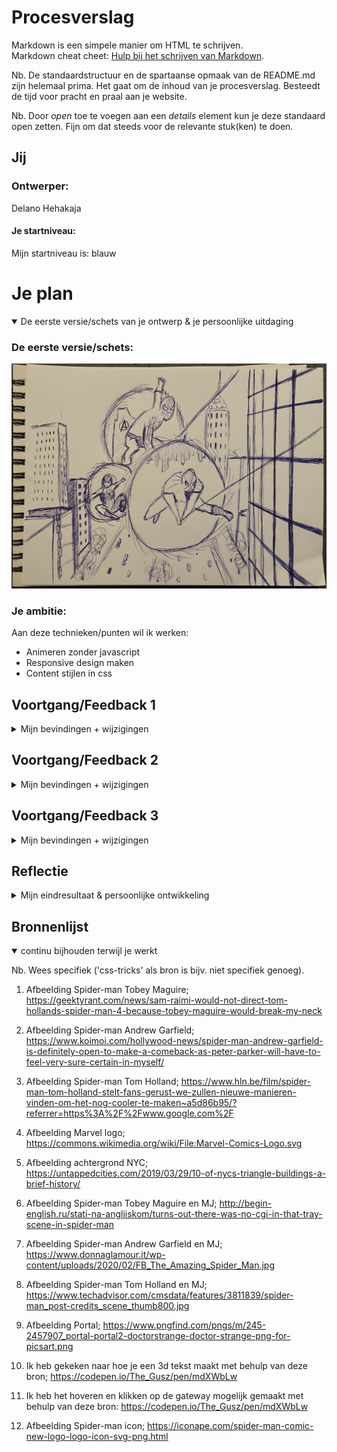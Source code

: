 # Procesverslag
Markdown is een simpele manier om HTML te schrijven.  
Markdown cheat cheet: [Hulp bij het schrijven van Markdown](https://github.com/adam-p/markdown-here/wiki/Markdown-Cheatsheet).

Nb. De standaardstructuur en de spartaanse opmaak van de README.md zijn helemaal prima. Het gaat om de inhoud van je procesverslag. Besteedt de tijd voor pracht en praal aan je website.

Nb. Door *open* toe te voegen aan een *details* element kun je deze standaard open zetten. Fijn om dat steeds voor de relevante stuk(ken) te doen.





## Jij

### Ontwerper:
Delano Hehakaja

#### Je startniveau:
Mijn startniveau is: blauw





# Je plan

<details open>
  <summary>De eerste versie/schets van je ontwerp & je persoonlijke uitdaging</summary>

  ### De eerste versie/schets:
  <img src="readme-images/schets-idee.jpg" alt="eerste schets">


  ### Je ambitie: 
  Aan deze technieken/punten wil ik werken:
  - Animeren zonder javascript
  - Responsive design maken
  - Content stijlen in css
 
</details>




## Voortgang/Feedback 1

<details>
  <summary>Mijn bevindingen + wijzigingen</summary>

  ### Bevinding 1:
  Na de uitleg van het concept was het idee leuk en duidelijk en met de volgende afbeelding liet ik zien hoe dit eruit zou gaan zien.
  <img src="readme-images/schets-idee.jpg" alt="eerste schets">
  
  Als feedback kreeg ik de volgende punten:
  Ik zou per gateway een ander achtergrond weergeven, zodat je de verschillen kan zien
  Elk Spider-man heeft een ander outfit, laat dat ook terugkomen in je design
  

  #### oplossing:
  Beschrijving hoe je het hebt hebt opgelost of als het niet gelukt is hoe je het zou oplossen (tekst en afbeelding(en)).
  <img src="readme-images/3-keer-spiderman.png" alt="3 keer spiderman">
  
  Ik heb 3 verschillende gateways gemaakt. Deze gateways laten verschillende achtergronden zien en de verschillende acteurs die Spider-man hebben gespeeld.


  ### Bevinding 2:
  Omschrijving van wat er nog niet orde was (tekst en afbeelding(en)).
  
  Wat nog ontbrak aan mijn ontwerp is dat de gateways nog niet op een multivers gateway leek. De eerste versie gateway was alleen een cirkel met een afbeelding erin.
  

  #### oplossing:
  Beschrijving hoe je het hebt hebt opgelost of als het niet gelukt is hoe je het zou oplossen (tekst en afbeelding(en)).
  
  Als oplossing heb ik op google een multivers gateway opgezocht, uitgesneden en boven op mijn huidige gateways verwerkt.
  
  <img src="readme-images/1portal.png" alt="multivers gateway"> <img src="readme-images/multivers-gateway.png" alt="multivers gateway">


  ### Bevinding 3:
  Omschrijving van wat er nog niet orde was (tekst en afbeelding(en)).
  
  Er was nog geen omgeving waar de gateways in stonden.

   
  #### oplossing:
  Beschrijving hoe je het hebt hebt opgelost of als het niet gelukt is hoe je het zou oplossen (tekst en afbeelding(en)).
  
  Als ik aan Spider-man denk, dan denk ik aan New York. De stad waar Spider-man woont en misdaden bestrijdt. Dit wilde ik ook in mijn ontwerp verwerken. Ik heb een afbeelding gezocht van de stad New York om als achtergrond te gebruiken.
  
  <img src="images/nyc-gebouwen.jpeg" alt="nyc gebouwen">
  
  <img src="readme-images/gateways-en-achtergrond.png" alt="gateways en achtergrond">
  
  ### Bevinding 4:
  Omschrijving van wat er nog niet orde was (tekst en afbeelding(en)).
  
  Bij de oplossing van bevinding 3 zie je bovenin wat tekst met standaard fonts. Deze fonts moeten natuurlijk wat meer sfeer krijgen, waardoor het bij de Spider-man sfeer gaat passen.

   
  #### oplossing:
  Beschrijving hoe je het hebt hebt opgelost of als het niet gelukt is hoe je het zou oplossen (tekst en afbeelding(en)).
  
  Door het lettertype en de kleur aan te passen, kom je al meer in de sfeer van Spider-man. Als extra toevoeging heb ik ook bovenin het logo van Marvel weergegeven, waardoor het nog duidelijker wordt dat het om Spider-man gaat.
  
  <img src="readme-images/fullscreen-spiderman.png" alt="fullscreen spiderman">
  
  Bronnen:
  https://codepen.io/The_Gusz/pen/mdXWbLw
  
  
  
  ### Bevinding 5:
  Omschrijving van wat er nog niet orde was (tekst en afbeelding(en)).
  
  Er moet nog interactie komen in het ontwerp.

   
  #### oplossing:
  Beschrijving hoe je het hebt hebt opgelost of als het niet gelukt is hoe je het zou oplossen (tekst en afbeelding(en)).
  
  Door middel van hoveren en klikken komt er interactie. Als je met je muis over 1 van de gateways gaat dan vergroot die gateway. Klik je vervolgens ook nog eens op de gateway dan verandert de afbeelding in de gateway naar de Spider-man en MJ.
  
  <img src="readme-images/fullscreen-hover.png" alt="fullscreen hover">
  
  <img src="readme-images/fullscreen-click.png" alt="fullscreen click">
  
  Bronnen:
  https://codepen.io/The_Gusz/pen/MWQyWbG?editors=1100

</details>




## Voortgang/Feedback 2

<details>
  <summary>Mijn bevindingen + wijzigingen</summary>
  
  ### Bevinding 1:
  Omschrijving van wat er nog niet orde was (tekst en afbeelding(en)).
  
  Op de pagina waren alleen de fonts responsive, maar de gateway's nog niet.

  #### oplossing:
  Beschrijving hoe je het hebt hebt opgelost of als het niet gelukt is hoe je het zou oplossen (tekst en afbeeding(en)).
  
  Door middel van de width aan te passen naar width: 22vw bij de buttons/gateway's, worden deze responsive.
  
  Groot scherm:
  <img src="readme-images/responsive-fullscreen.png" alt="responsive fullscreen">
  
  Kleiner scherm:
  <img src="readme-images/responsive-midscreen.png" alt="responsive midscreen">



  ### Bevinding 2:
  Omschrijving van wat er nog niet orde was (tekst en afbeelding(en)).
  
  Ik moet nog duidelijker naar voren laten dat het gaat om 3 verschillende Spider-man's. 

  #### oplossing:
  Beschrijving hoe je het hebt hebt opgelost of als het niet gelukt is hoe je het zou oplossen (tekst en afbeeding(en)).
  
  Dit laat ik zien door een tekstbriefje omringd door een Spider-web. In dit tekstbriefje staat de naam van de acteur die in de gateway wordt afgebeeld en in welke Spider-man's hij heeft gespeeld.
  
  <img src="readme-images/text-web.png" alt="text web">

  ### Bevinding 3:
  Omschrijving van wat er nog niet orde was (tekst en afbeelding(en)).
  
  De custom properties moest nog toegepast worden voor elk lettertypekleur en achtergrond kleur.
  
  #### oplossing:
  Door middel van :root heb ik de kleuren benoemd en ben ik door heel mijn css code gegaan om het toe te passen.
  
  <img src="readme-images/root.png" alt="root">

</details>



## Voortgang/Feedback 3

<details>
  <summary>Mijn bevindingen + wijzigingen</summary>
  
  ### Bevinding 1:
  Omschrijving van wat er nog niet orde was (tekst en afbeelding(en)).
  
  Behalve de hover state ontbraken de rest van de states in mijn ontwerp. Dus moest er nog de focus en active states toegepast worden.

  #### oplossing:
  Beschrijving hoe je het hebt hebt opgelost of als het niet gelukt is hoe je het zou oplossen (tekst en afbeelding(en)).
  
  Voor de focus state heb ik een donkerblauw schaduw toegepast om te laten zien waar je bent.
  
  Geen focus
  <img src="readme-images/geen-focus.png" alt="geen focus">
  
  Focus state
  <img src="readme-images/focus.png" alt="focus">
  
  Voor de active state heb ik de opacity verlaagd, dus wanneer je op de gateway klikt dan zie je vermindering in de opacity.
  
  Normaal
  <img src="readme-images/geen-focus.png" alt="geen focus">
  
  Active state
  <img src="readme-images/active.png" alt="active">
  

  ### Bevinding 2:
  Omschrijving van wat er nog niet orde was (tekst en afbeelding(en)).
  
  Het tekstvak stond nog onder de gateway's terwijl die links en rechtsboven de gateway's moeten staan.
  
  <img src="readme-images/text-web-onder.png" alt="text web onder">

  #### oplossing:
  Beschrijving hoe je het hebt hebt opgelost of als het niet gelukt is hoe je het zou oplossen (tekst en afbeelding(en)).
  
  Ik had een afbeelding gebruikt en onder de andere li's gezet. Dit heb ik aangepast door een section toe te voegen bij elke li gateway. In de section plaatste ik tekst en door middel van css stijl ik de achtergrond. Om de tekst links en rechtsboven de gateway's te krijgen heb ik in css heel de section opgeroepen en op positie geplaatst.
  
  <img src="readme-images/text-web-boven.png" alt="text web boven">

  ### Bevinding 3:
  Omschrijving van wat er nog niet orde was (tekst en afbeelding(en)).
  
  Bij de tekstvak heb ik een spider-web toegevoegd. Deze spider-web staat voor de tekstvak, maar die wil ik erachter hebben.
  
  <img src="readme-images/spider-web-text-fout.png" alt="spiderweb text fout">
  
  #### oplossing:
  Beschrijving hoe je het hebt hebt opgelost of als het niet gelukt is hoe je het zou oplossen (tekst en afbeelding(en)).
  
  
  
  ### Bevinding 4:
  Omschrijving van wat er nog niet orde was (tekst en afbeelding(en)).
  
  Zoals je bij de vorige bevindingen kon zien was het tekstvak al verandert, maar heb ik die nog niet besproken. Ik vond het tekstvak niet bij het ontwerp passen.
  
  <img src="readme-images/text-web-onder.png" alt="text web onder">
  
  #### oplossing:
  Beschrijving hoe je het hebt hebt opgelost of als het niet gelukt is hoe je het zou oplossen (tekst en afbeelding(en)).
  
  Als oplossing heb ik er een filmrol gemaakt, omdat het ontwerp over verschillende Spider-man's gaat en over welke films het gaat.
  
  

</details>




## Reflectie

<details>
  <summary>Mijn eindresultaat & persoonlijke ontwikkeling</summary>

  ### Je uitkomst - karakteristiek screenshot(s):
  <img src="readme-images/final-ontwerp.jpg" alt="final ontwerp">
  <img src="readme-images/final-ontwerp-active.jpg" alt="final ontwerp active">
  <img src="readme-images/final-ontwerp-hover.jpg" alt="final ontwerp hover">
  


  ### Dit ging goed/Heb ik geleerd: 
  Korte omschrijving met plaatje(s)
  <img src="readme-images/custom-properties.png" alt="custom properties">

  ### Dit was lastig/Is niet gelukt:
  Korte omschrijving met plaatje(s)

  <img src="readme-images/dummy-plaatje.jpg" width="375px" alt="bummer">
</details>





## Bronnenlijst

<details open>
<summary>continu bijhouden terwijl je werkt</summary>

Nb. Wees specifiek ('css-tricks' als bron is bijv. niet specifiek genoeg).

1. Afbeelding Spider-man Tobey Maguire; https://geektyrant.com/news/sam-raimi-would-not-direct-tom-hollands-spider-man-4-because-tobey-maguire-would-break-my-neck

2. Afbeelding Spider-man Andrew Garfield; https://www.koimoi.com/hollywood-news/spider-man-andrew-garfield-is-definitely-open-to-make-a-comeback-as-peter-parker-will-have-to-feel-very-sure-certain-in-myself/

3. Afbeelding Spider-man Tom Holland; https://www.hln.be/film/spider-man-tom-holland-stelt-fans-gerust-we-zullen-nieuwe-manieren-vinden-om-het-nog-cooler-te-maken~a5d86b95/?referrer=https%3A%2F%2Fwww.google.com%2F

4. Afbeelding Marvel logo; https://commons.wikimedia.org/wiki/File:Marvel-Comics-Logo.svg

5. Afbeelding achtergrond NYC; https://untappedcities.com/2019/03/29/10-of-nycs-triangle-buildings-a-brief-history/

6. Afbeelding Spider-man Tobey Maguire en MJ; http://begin-english.ru/stati-na-angliiskom/turns-out-there-was-no-cgi-in-that-tray-scene-in-spider-man

7. Afbeelding Spider-man Andrew Garfield en MJ; https://www.donnaglamour.it/wp-content/uploads/2020/02/FB_The_Amazing_Spider_Man.jpg

8. Afbeelding Spider-man Tom Holland en MJ; https://www.techadvisor.com/cmsdata/features/3811839/spider-man_post-credits_scene_thumb800.jpg

9. Afbeelding Portal; https://www.pngfind.com/pngs/m/245-2457907_portal-portal2-doctorstrange-doctor-strange-png-for-picsart.png

10. Ik heb gekeken naar hoe je een 3d tekst maakt met behulp van deze bron; https://codepen.io/The_Gusz/pen/mdXWbLw

11. Ik heb het hoveren en klikken op de gateway mogelijk gemaakt met behulp van deze bron: https://codepen.io/The_Gusz/pen/mdXWbLw

12. Afbeelding Spider-man icon; https://iconape.com/spider-man-comic-new-logo-logo-icon-svg-png.html


</details>